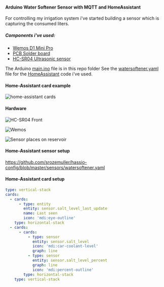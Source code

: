 #### Arduino Water Softener Sensor with MQTT and HomeAssistant

For controlling my irrigation system i've started building a sensor which is capturing the consumed liters. 
##### Components i've used:

- [Wemos D1 Mini   Pro](https://nl.aliexpress.com/item/32845084675.html?spm=a2g0o.productlist.0.0.447c2a6c9p3L8q&algo_pvid=0a8d7fc9-790a-437a-96c6-850c4fab697b&algo_expid=0a8d7fc9-790a-437a-96c6-850c4fab697b-1&btsid=0b0a187b15889643446401239e643b&ws_ab_test=searchweb0_0,searchweb201602_,searchweb201603_)
- [PCB Solder board](https://nl.aliexpress.com/item/32902801591.html?spm=a2g0o.productlist.0.0.77673622KI40vP&algo_pvid=fdf9053c-e135-4342-87d9-c516c5c7fbc1&algo_expid=fdf9053c-e135-4342-87d9-c516c5c7fbc1-11&btsid=0b0a187b15889646114502037e643b&ws_ab_test=searchweb0_0,searchweb201602_,searchweb201603_)
- [HC-SR04 Ultrasonic sensor](https://nl.aliexpress.com/item/32713522570.html?spm=a2g0o.productlist.0.0.13cd577bxbOgqO&algo_pvid=4449a9b4-07e2-4349-a83b-a1ae61a22760&algo_expid=4449a9b4-07e2-4349-a83b-a1ae61a22760-0&btsid=0b0a0ae216090553886214993e2ea7&ws_ab_test=searchweb0_0,searchweb201602_,searchweb201603_)

The Arduino [main.ino](https://github.com/srozemuller/Arduino/blob/main/water-softener/main.ino) file is in this repo folder
See the [watersoftener.yaml](https://github.com/srozemuller/hassio-config/blob/master/sensors/watersoftener.yaml) file for the [HomeAssistant](https://www.home-assistant.io/) code i've used.

#### Home-Assistant card example
![home-assistant cards](https://user-images.githubusercontent.com/43162899/103166897-eaca0f80-4826-11eb-9ef1-97596b54bf61.png)

#### Hardware
![HC-SR04 Front](https://user-images.githubusercontent.com/43162899/103166914-08977480-4827-11eb-87f4-6b2af8eca695.jpeg)

![Wemos](https://user-images.githubusercontent.com/43162899/103166925-21078f00-4827-11eb-9c00-81d8d9e8d61e.jpeg)


![Sensor places on reservoir](https://user-images.githubusercontent.com/43162899/103166941-41cfe480-4827-11eb-99ed-6fc3b368702a.jpeg)

#### Home-Assistant sensor setup
https://github.com/srozemuller/hassio-config/blob/master/sensors/watersoftener.yaml

#### Home-Assistant card setup
```yaml
type: vertical-stack
cards:
  - cards:
      - type: entity
        entity: sensor.salt_level_last_update
        name: Last seen
        icon: 'mdi:eye-outline'
    type: horizontal-stack
  - cards:
      - cards:
          - type: sensor
            entity: sensor.salt_level
            icon: 'mdi:car-coolant-level'
            graph: line
          - type: sensor
            entity: sensor.salt_level_percent
            graph: line
            icon: 'mdi:percent-outline'
        type: horizontal-stack
    type: vertical-stack    
